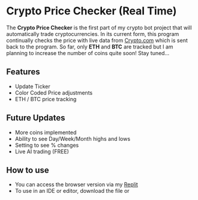 # Crypto Price Checker (Real Time)

The **Crypto Price Checker** is the first part of my crypto bot project that will automatically trade cryptocurrencies. In its current form, this program continually checks the price with live data from [Crypto.com](https://crypto.com) which is sent back to the program. So far, only **ETH** and **BTC** are tracked but I am planning to increase the number of coins quite soon! Stay tuned...

## Features
- Update Ticker
- Color Coded Price adjustments
- ETH / BTC price tracking

## Future Updates
-  More coins implemented
-  Ability to see Day/Week/Month highs and lows
-  Setting to see % changes
-  Live AI trading (FREE)

## How to use
- You can access the browser version via my [Replit](https://replit.com/@AlexTomsovic/cryptoprices#main.py)
- To use in an IDE or editor, download the file or 
